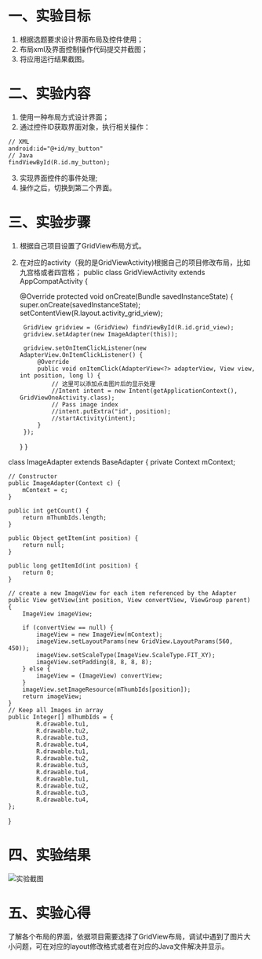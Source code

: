 # 一、实验目标
1. 根据选题要求设计界面布局及控件使用；
2. 布局xml及界面控制操作代码提交并截图；
3. 将应用运行结果截图。

#  二、实验内容
1. 使用一种布局方式设计界面；
2. 通过控件ID获取界面对象，执行相关操作：
```
// XML
android:id="@+id/my_button"
// Java
findViewById(R.id.my_button);
```
3. 实现界面控件的事件处理;
4. 操作之后，切换到第二个界面。

# 三、实验步骤
1. 根据自己项目设置了GridView布局方式。
2. 在对应的activity（我的是GridViewActivity)根据自己的项目修改布局，比如九宫格或者四宫格；
public class GridViewActivity extends AppCompatActivity {

    @Override
    protected void onCreate(Bundle savedInstanceState) {
        super.onCreate(savedInstanceState);
        setContentView(R.layout.activity_grid_view);

        GridView gridview = (GridView) findViewById(R.id.grid_view);
        gridview.setAdapter(new ImageAdapter(this));

        gridview.setOnItemClickListener(new AdapterView.OnItemClickListener() {
            @Override
            public void onItemClick(AdapterView<?> adapterView, View view, int position, long l) {
                // 这里可以添加点击图片后的显示处理
                //Intent intent = new Intent(getApplicationContext(), GridViewOneActivity.class);
                // Pass image index
                //intent.putExtra("id", position);
                //startActivity(intent);
            }
        });
    }
}

class ImageAdapter extends BaseAdapter {
    private Context mContext;

    // Constructor
    public ImageAdapter(Context c) {
        mContext = c;
    }

    public int getCount() {
        return mThumbIds.length;
    }

    public Object getItem(int position) {
        return null;
    }

    public long getItemId(int position) {
        return 0;
    }

    // create a new ImageView for each item referenced by the Adapter
    public View getView(int position, View convertView, ViewGroup parent) {
        ImageView imageView;

        if (convertView == null) {
            imageView = new ImageView(mContext);
            imageView.setLayoutParams(new GridView.LayoutParams(560, 450));
            imageView.setScaleType(ImageView.ScaleType.FIT_XY);
            imageView.setPadding(8, 8, 8, 8);
        } else {
            imageView = (ImageView) convertView;
        }
        imageView.setImageResource(mThumbIds[position]);
        return imageView;
    }
    // Keep all Images in array
    public Integer[] mThumbIds = {
            R.drawable.tu1,
            R.drawable.tu2,
            R.drawable.tu3,
            R.drawable.tu4,
            R.drawable.tu1,
            R.drawable.tu2,
            R.drawable.tu3,
            R.drawable.tu4,
            R.drawable.tu1,
            R.drawable.tu2,
            R.drawable.tu3,
            R.drawable.tu4,
    };
}

# 四、实验结果
![实验截图](![lab2](https://raw.githubusercontent.com/Lj-xinfei/android-labs-2020/044b6c7d13a9e6c6e5b2d3b66ca3404b1d972e31/students/net1814080903119/lab4.jpg))

# 五、实验心得
了解各个布局的界面，依据项目需要选择了GridView布局，调试中遇到了图片大小问题，可在对应的layout修改格式或者在对应的Java文件解决并显示。
